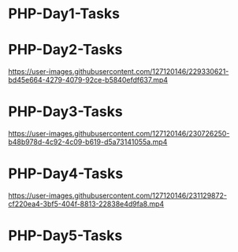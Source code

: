 # PHP-Day1-Tasks

# PHP-Day2-Tasks
https://user-images.githubusercontent.com/127120146/229330621-bd45e664-4279-4079-92ce-b5840efdf637.mp4
# PHP-Day3-Tasks
https://user-images.githubusercontent.com/127120146/230726250-b48b978d-4c92-4c09-b619-d5a73141055a.mp4
# PHP-Day4-Tasks
https://user-images.githubusercontent.com/127120146/231129872-cf220ea4-3bf5-404f-8813-22838e4d9fa8.mp4
# PHP-Day5-Tasks

